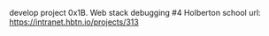 develop project
0x1B. Web stack debugging #4
Holberton school
url: https://intranet.hbtn.io/projects/313
